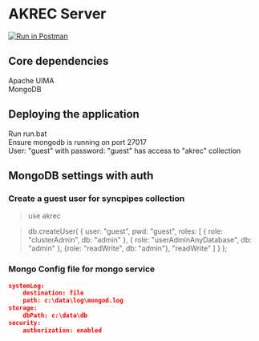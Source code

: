 AKREC Server
=================================

[![Run in Postman](https://run.pstmn.io/button.svg)](https://app.getpostman.com/run-collection/b0e50cadbc1e938dc293#?env%5Bspotlight.in.tum.de%5D=W3sidHlwZSI6InRleHQiLCJlbmFibGVkIjp0cnVlLCJrZXkiOiJTRVJWRVJfVVJMIiwidmFsdWUiOiJodHRwczovL3Nwb3RsaWdodC5pbi50dW0uZGUifSx7InR5cGUiOiJ0ZXh0IiwiZW5hYmxlZCI6dHJ1ZSwia2V5IjoiRVhBTVBMRV9SRU1PVkVfVE9LRU4iLCJ2YWx1ZSI6Ill1bW15In0seyJ0eXBlIjoidGV4dCIsImVuYWJsZWQiOnRydWUsImtleSI6IkVYQU1QTEVfQUREX1RPS0VOIiwidmFsdWUiOiJZdW1teSJ9LHsidHlwZSI6InRleHQiLCJlbmFibGVkIjp0cnVlLCJrZXkiOiJQUk9KRUNUX0lEIiwidmFsdWUiOiI1ODM0NTg5Yzg4Njk1ZDIxN2MxZWVkMWEifV0=)

## Core dependencies  
Apache UIMA  
MongoDB  

## Deploying the application
Run run.bat  
Ensure mongodb is running on port 27017  
  User: "guest" with password: "guest" has access to "akrec" collection
  
## MongoDB settings with auth

### Create a guest user for syncpipes collection
> use akrec

> db.createUser( { user: "guest", pwd: "guest", roles: [ { role: "clusterAdmin", db: "admin" }, { role: "userAdminAnyDatabase", db: "admin" }, {role: "readWrite", db: "admin"}, "readWrite" ] } );

### Mongo Config file for mongo service
```json
systemLog:
    destination: file
    path: c:\data\log\mongod.log
storage:
    dbPath: c:\data\db
security:
    authorization: enabled
```
